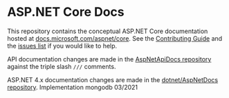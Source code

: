 # ASP.NET Core Docs

This repository contains the conceptual ASP.NET Core documentation hosted at [docs.microsoft.com/aspnet/core](https://docs.microsoft.com/aspnet/core/getting-started). See the [Contributing Guide](CONTRIBUTING.md) and the [issues list](https://github.com/dotnet/AspNetCore.Docs/issues) if you would like to help.

API documentation changes are made in the [AspNetApiDocs repository](https://github.com/dotnet/AspNetApiDocs) against the triple slash `///` comments.

ASP.NET 4.x documentation changes are made in the [dotnet/AspNetDocs repository](https://github.com/dotnet/AspNetDocs).
Implementation mongodb 03/2021
